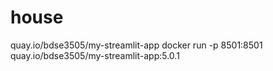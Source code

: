 # house

quay.io/bdse3505/my-streamlit-app
docker run -p 8501:8501 quay.io/bdse3505/my-streamlit-app:5.0.1
